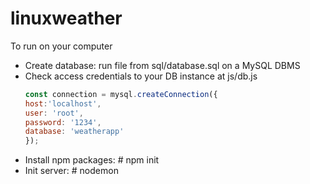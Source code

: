 # linuxweather
To run on your computer 
  - Create database: run file from sql/database.sql on a MySQL DBMS
  - Check access credentials to your DB instance at js/db.js
    ```javascript
    const connection = mysql.createConnection({
    host:'localhost',
    user: 'root',
    password: '1234',
    database: 'weatherapp'
    });
    ```
  - Install npm packages: # npm init
  - Init server: # nodemon
